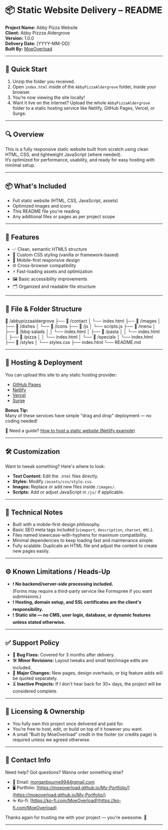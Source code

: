 # 📦 Static Website Delivery – README

**Project Name:** Abby Pizza Website  
**Client:** Abby Pizzza Aldergrove  
**Version:** 1.0.0  
**Delivery Date:** [YYYY-MM-DD]  
**Built By:** [MoeOverload](https://ko-fi.com/moeoverload/commissions)

---

## 🏃 Quick Start

1. Unzip the folder you received.
2. Open `index.html` inside of the `AbbyPizzaAldergrove` folder, inside your browser.
3. You’re now viewing the site locally!
4. Want it live on the internet? Upload the whole `AbbyPizzaAldergrove` folder to a static hosting service like Netlify, GitHub Pages, Vercel, or Surge.

---

## 🔍 Overview

This is a fully responsive static website built from scratch using clean HTML, CSS, and lightweight JavaScript (where needed).  
It’s optimized for performance, usability, and ready for easy hosting with minimal setup.

---

## 📦 What's Included

- Full static website (HTML, CSS, JavaScript, assets)
- Optimized images and icons
- This README file you're reading
- Any additional files or pages as per project scope

---

## 🧩 Features

- ✅ Clean, semantic HTML5 structure  
- 🎨 Custom CSS styling (vanilla or framework-based)  
- 📱 Mobile-first responsive design  
- 🌐 Cross-browser compatibility  
- ⚡ Fast-loading assets and optimization  
- 🖼️ Basic accessibility improvements  
- 🗂️ Organized and readable file structure  

---

## 📁 File & Folder Structure

📁 /abbypizzaaldergrove
├── 📁 /contact
│    └── index.html
├── 📁 /images
│    ├── 📁 /dishes
│    └── 📁 /icons
├── 📁 /js
│    └── scripts.js
├── 📁 /menu
│    ├── 📁 /bbq-salads
│    │    └── index.html
│    ├── 📁 /pasta
│    │    └── index.html
│    ├── 📁 /pizza
│    │    └── index.html
│    └── 📁 /specials
│         └── index.html
├── 📁 /styles
│    └── styles.css
├── index.html
└── README.md


---

## 🚀 Hosting & Deployment

You can upload this site to any static hosting provider:
- [GitHub Pages](https://pages.github.com/)
- [Netlify](https://www.netlify.com/)
- [Vercel](https://vercel.com/)
- [Surge](https://surge.sh/)

**Bonus Tip:**  
Many of these services have simple "drag and drop" deployment — no coding needed!

🔗 Need a guide? [How to host a static website (Netlify example)](https://docs.netlify.com/site-deploys/overview/)

---

## 🛠️ Customization

Want to tweak something? Here's where to look:
- **Text Content:** Edit the `.html` files directly.
- **Styles:** Modify `/assets/css/style.css`.
- **Images:** Replace or add new files inside `/images/`.
- **Scripts:** Add or adjust JavaScript in `/js/` if applicable.

---

## 🧠 Technical Notes

- Built with a mobile-first design philosophy.
- Basic SEO meta tags included (`viewport`, `description`, `charset`, etc.).
- Files named lowercase-with-hyphens for maximum compatibility.
- Minimal dependencies to keep loading fast and maintenance simple.
- Fully scalable: Duplicate an HTML file and adjust the content to create new pages easily.

---

## ⚙️ Known Limitations / Heads-Up

- ❗ **No backend/server-side processing included.**  
  (Forms may require a third-party service like Formspree if you want submissions.)
- ❗ **Hosting, domain setup, and SSL certificates are the client's responsibility.**
- ❗ **Static site — no CMS, user login, database, or dynamic features unless stated otherwise.**

---

## ✅ Support Policy

- 🐞 **Bug Fixes:** Covered for 3 months after delivery.
- 🛠️ **Minor Revisions:** Layout tweaks and small text/image edits are included.
- 🧱 **Major Changes:** New pages, design overhauls, or big feature adds will be quoted separately.
- ⏳ **Inactive Projects:** If I don't hear back for 30+ days, the project will be considered complete.

---

## 📜 Licensing & Ownership

- You fully own this project once delivered and paid for.
- You’re free to host, edit, or build on top of it however you want.
- A small “Built by MoeOverload” credit in the footer (or credits page) is required unless we agreed otherwise.

---

## 💬 Contact Info

Need help? Got questions? Wanna order something else?

- 📧 Email: [morganbourne994@gmail.com](mailto:morganbourne994@gmail.com)
- 🖥️ Portfolio: [https://moeoverload.github.io/My-Portfolio/](https://moeoverload.github.io/My-Portfolio/)
- ☕ Ko-fi: [https://ko-fi.com/MoeOverload](https://ko-fi.com/MoeOverload)

Thanks again for trusting me with your project — you're awesome. 🚀

---
